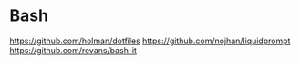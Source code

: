 # Bash

https://github.com/holman/dotfiles
https://github.com/nojhan/liquidprompt
https://github.com/revans/bash-it

